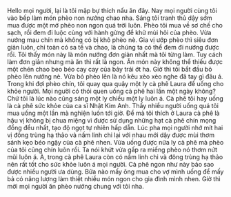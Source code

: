 Hello mọi người, lại là tôi mập bự thích nấu ăn đây. Nay mọi người cùng tôi vào bếp làm món phèo non nướng chao nha. Sáng tôi tranh thủ dậy sớm mua được một mớ phèo non ngon quá trời luôn. Phèo tôi mua về sơ chế cho sạch, rồi đem đi luộc cùng với hành gừng để khử mùi hôi của phèo. Vừa nướng mau chín mà không có bị khô phèo nè. Gia vị ướp phèo thì siêu đơn giản luôn, chỉ toàn có sa tế và chao, là chúng ta có thể đem đi nướng được rồi. Tôi thấy món này là món nướng đơn giản nhất mà tôi từng làm. Tuy cách làm đơn giản nhưng mà ăn thì rất là ngon. Ăn món này không thể thiếu được một chén chao beo béo cay cay của bảy trái ớt ha. Giờ thì tôi bắt đầu bỏ phèo lên nướng nè. Vừa bỏ phèo lên là nó kêu xèo xèo nghe đã tay gì đâu á. Trong khi đợi phèo chín, tôi quay qua quậy một ly cà phê Laura để uống cho khỏe người. Mọi người có thói quen uống cà phê hai lần một ngày không? Chứ tôi là lúc nào cũng sáng một ly chiều một ly luôn á. Cà phê tôi hay uống là cà phê sức khỏe của ca sĩ Nhật Kim Anh. Thấy nhiều người uống quá tôi mua uống một lần mà nghiện luôn tới giờ. Để mà tôi thích ở Laura cà phê là hậu vị không bị chua miệng vì được sử dụng những hạt cà phê chín mọng đồng đều nhất, tạo độ ngọt tự nhiên hấp dẫn. Lúc pha mọi người nhớ mít hai vị đông trùng hạ thảo và nấm linh chi lại với nhau mới dậy được mùi thơm sánh kẹo béo ngậy của cà phê nhen. Vừa uống được nửa ly cà phê mà phèo của tôi cũng chín luôn rồi. Ta nói khứt vừa gấp ra miếng phèo nó thơm nứt mũi luôn á. À, trong cà phê Laura còn có nấm linh chi và đông trùng hạ thảo nên rất tốt cho sức khỏe luôn á mọi người. Cà phê ngon như này bảo sao được nhiều người ưa dùng. Bữa nào mấy ông mua cho vợ mình uống để mấy bả có năng lượng làm thiệt nhiều món ngon cho gia đình mình nhen. Giờ thì mời mọi người ăn phèo nướng chung với tôi nha.